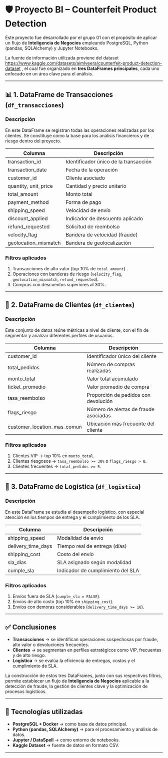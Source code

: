 # 🛡️ Proyecto BI – Counterfeit Product Detection

Este proyecto fue desarrollado por el grupo 01 con el propósito de aplicar un flujo de **Inteligencia de Negocios** empleando PostgreSQL, Python (pandas, SQLAlchemy) y Jupyter Notebooks.  

La fuente de información utilizada proviene del dataset https://www.kaggle.com/datasets/aimlveera/counterfeit-product-detection-dataset , el cual fue organizado en **tres DataFrames principales**, cada uno enfocado en un área clave para el análisis.

---

## 📊 1. DataFrame de Transacciones (`df_transacciones`)

### Descripción
En este DataFrame se registran todas las operaciones realizadas por los clientes. Se constituye como la base para los análisis financieros y de riesgo dentro del proyecto.

| Columna              | Descripción                                |
|----------------------|--------------------------------------------|
| transaction_id       | Identificador único de la transacción      |
| transaction_date     | Fecha de la operación                      |
| customer_id          | Cliente asociado                           |
| quantity, unit_price | Cantidad y precio unitario                 |
| total_amount         | Monto total                                |
| payment_method       | Forma de pago                              |
| shipping_speed       | Velocidad de envío                         |
| discount_applied     | Indicador de descuento aplicado            |
| refund_requested     | Solicitud de reembolso                     |
| velocity_flag        | Bandera de velocidad (fraude)              |
| geolocation_mismatch | Bandera de geolocalización                 |

### Filtros aplicados
1. Transacciones de alto valor (top 10% de `total_amount`).  
2. Operaciones con banderas de riesgo (`velocity_flag`, `geolocation_mismatch`, `refund_requested`).  
3. Compras con descuentos superiores al 30%.  

---

## 👤 2. DataFrame de Clientes (`df_clientes`)

### Descripción
Este conjunto de datos reúne métricas a nivel de cliente, con el fin de segmentar y analizar diferentes perfiles de usuarios.

| Columna                      | Descripción                                 |
|------------------------------|---------------------------------------------|
| customer_id                  | Identificador único del cliente             |
| total_pedidos                | Número de compras realizadas                |
| monto_total                  | Valor total acumulado                       |
| ticket_promedio              | Valor promedio de compra                    |
| tasa_reembolso               | Proporción de pedidos con devolución        |
| flags_riesgo                 | Número de alertas de fraude asociadas       |
| customer_location_mas_comun  | Ubicación más frecuente del cliente         |

### Filtros aplicados
1. Clientes VIP → top 10% en `monto_total`.  
2. Clientes riesgosos → `tasa_reembolso >= 30%` o `flags_riesgo > 0`.  
3. Clientes frecuentes → `total_pedidos >= 5`.  

---

## 🚚 3. DataFrame de Logística (`df_logistica`)

### Descripción
En este DataFrame se estudia el desempeño logístico, con especial atención en los tiempos de entrega y el cumplimiento de los SLA.

| Columna             | Descripción                              |
|---------------------|------------------------------------------|
| shipping_speed      | Modalidad de envío                       |
| delivery_time_days  | Tiempo real de entrega (días)            |
| shipping_cost       | Costo del envío                          |
| sla_dias            | SLA asignado según modalidad             |
| cumple_sla          | Indicador de cumplimiento del SLA        |

### Filtros aplicados
1. Envíos fuera de SLA (`cumple_sla = FALSE`).  
2. Envíos de alto costo (top 10% en `shipping_cost`).  
3. Envíos con demoras considerables (`delivery_time_days >= 10`).  

---

## ✅ Conclusiones

- **Transacciones** → se identifican operaciones sospechosas por fraude, alto valor o devoluciones frecuentes.  
- **Clientes** → se segmentan en perfiles estratégicos como VIP, frecuentes y de alto riesgo.  
- **Logística** → se evalúa la eficiencia de entregas, costos y el cumplimiento de SLA.  

La construcción de estos tres DataFrames, junto con sus respectivos filtros, permite establecer un flujo de **Inteligencia de Negocios** aplicable a la detección de fraude, la gestión de clientes clave y la optimización de procesos logísticos.

---

## 🚀 Tecnologías utilizadas
- **PostgreSQL + Docker** → como base de datos principal.  
- **Python (pandas, SQLAlchemy)** → para el procesamiento y análisis de datos.  
- **Jupyter / DataSpell** → como entorno de notebooks.  
- **Kaggle Dataset** → fuente de datos en formato CSV.  

---

